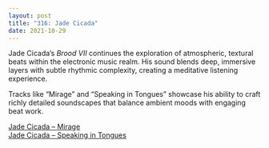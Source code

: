 ```yaml
---
layout: post
title: "316: Jade Cicada"
date: 2021-10-29
---
```


Jade Cicada’s *Brood VII* continues the exploration of atmospheric, textural beats within the electronic music realm. His sound blends deep, immersive layers with subtle rhythmic complexity, creating a meditative listening experience.

Tracks like “Mirage” and “Speaking in Tongues” showcase his ability to craft richly detailed soundscapes that balance ambient moods with engaging beat work.

[Jade Cicada – Mirage](https://youtu.be/U_SdEmyw3yM)  
[Jade Cicada – Speaking in Tongues](https://youtu.be/jgUyfnng664)
